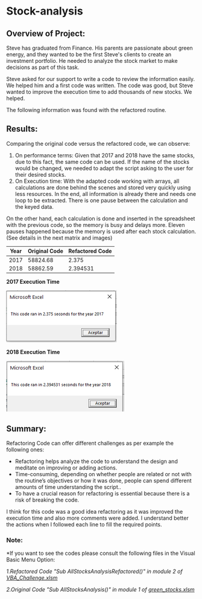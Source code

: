 # Stock-analysis

## Overview of Project:
Steve has graduated from Finance. His parents are passionate about green energy, and they wanted to be the first Steve's clients to create an investment portfolio. He needed to analyze the stock market to make decisions as part of this task.

Steve asked for our support to write a code to review the information easily. We helped him and a first code was written. The code was good, but Steve wanted to improve the execution time to add thousands of new stocks. We helped. 

The following information was found with the refactored routine.


## Results:

Comparing the original code versus the refactored code, we can observe:
1.	On performance terms:
Given that 2017 and 2018 have the same stocks, due to this fact, the same code can be used. If the name of the stocks would be changed, we needed to adapt the script asking to the user for their desired stocks.
2.	On Execution time:
With the adapted code working with arrays, all calculations are done behind the scenes and stored very quickly using less resources. In the end, all information is already there and needs one loop to be extracted. There is one pause between the calculation and the keyed data.

On the other hand, each calculation is done and inserted in the spreadsheet with the previous code, so the memory is busy and delays more. Eleven pauses happened because the memory is used after each stock calculation. (See details in the next matrix and images)

|Year|Original Code|Refactored Code|
|---|---|---|
|2017|58824.68|2.375|
|2018|58862.59|2.394531|

**2017 Execution Time**

![ VBA_Challenge_2017]( https://github.com/JackieCortes/stock-analysis/blob/main/Resources/VBA_Challenge_2017.PNG)

**2018 Execution Time**

![ VBA_Challenge_2018]( https://github.com/JackieCortes/stock-analysis/blob/main/Resources/VBA_Challenge_2018.PNG)


## Summary:

Refactoring Code can offer different challenges as per example the following ones:
  -	Refactoring helps analyze the code to understand the design and meditate on improving or adding actions.
  -	Time-consuming, depending on whether people are related or not with the routine’s objectives or how it was done, people can spend different amounts of time understanding the script..
  -	To have a crucial reason for refactoring is essential because there is a risk of breaking the code.

I think for this code was a good idea refactoring as it was improved the execution time and also more comments were added. I understand better the actions when I followed each line to fill the required points.

### Note:
*If you want to see the codes please consult the following files in the Visual Basic Menu Option:

*1.Refactored Code "Sub AllStocksAnalysisRefactored()" in module 2 of [VBA_Challenge.xlsm](https://github.com/JackieCortes/stock-analysis/blob/main/VBA_Challenge.xlsm)*

*2.Original Code "Sub AllStocksAnalysis()" in module 1 of [green_stocks.xlsm](https://github.com/JackieCortes/stock-analysis/blob/main/green_stocks.xlsm)*
